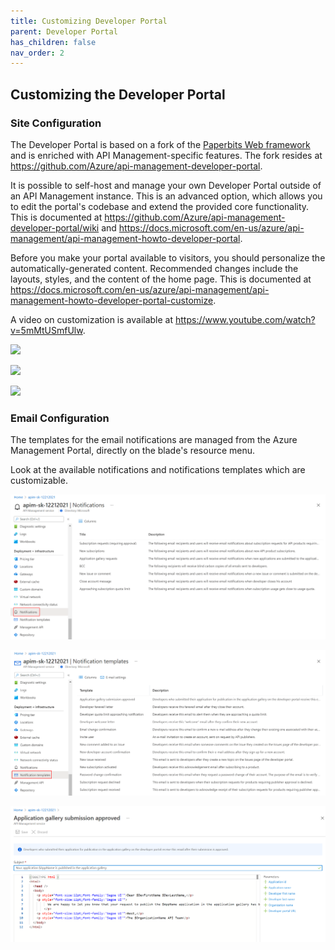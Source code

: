 ```yaml
---
title: Customizing Developer Portal
parent: Developer Portal
has_children: false
nav_order: 2
---
```


 
## Customizing the Developer Portal

### Site Configuration

The Developer Portal is based on a fork of the [Paperbits Web framework](https://paperbits.io/) and is enriched with API Management-specific features. The fork resides at <https://github.com/Azure/api-management-developer-portal>.

It is possible to self-host and manage your own Developer Portal outside of an API Management instance. This is an advanced option, which allows you to edit the portal's codebase and extend the provided core functionality. This is documented at <https://github.com/Azure/api-management-developer-portal/wiki> and <https://docs.microsoft.com/en-us/azure/api-management/api-management-howto-developer-portal>.

Before you make your portal available to visitors, you should personalize the automatically-generated content. Recommended changes include the layouts, styles, and the content of the home page. This is documented at <https://docs.microsoft.com/en-us/azure/api-management/api-management-howto-developer-portal-customize>.

A video on customization is available at <https://www.youtube.com/watch?v=5mMtUSmfUlw>.

![](../../assets/images/APIMDevConfig.png)

![](../../assets/images/APIDevConfig2.png)

![](../../assets/images/APIMDevStyles.png)

### Email Configuration

The templates for the email notifications are managed from the Azure Management Portal, directly on the blade's resource menu.

Look at the available notifications and notifications templates which are customizable.

![](../../assets/images/APIMNotifications.png)

![](../../assets/images/APIMNotificationTemplates.png)

![](../../assets/images/APIMNotificationEdit.png)